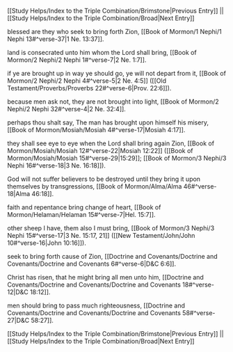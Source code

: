 [[Study Helps/Index to the Triple Combination/Brimstone|Previous Entry]]  ||  [[Study Helps/Index to the Triple Combination/Broad|Next Entry]]

 blessed are they who seek to bring forth Zion, [[Book of Mormon/1 Nephi/1 Nephi 13#^verse-37|1 Ne. 13:37]].

 land is consecrated unto him whom the Lord shall bring, [[Book of Mormon/2 Nephi/2 Nephi 1#^verse-7|2 Ne. 1:7]].

 if ye are brought up in way ye should go, ye will not depart from it, [[Book of Mormon/2 Nephi/2 Nephi 4#^verse-5|2 Ne. 4:5]] ([[Old Testament/Proverbs/Proverbs 22#^verse-6|Prov. 22:6]]).

 because men ask not, they are not brought into light, [[Book of Mormon/2 Nephi/2 Nephi 32#^verse-4|2 Ne. 32:4]].

 perhaps thou shalt say, The man has brought upon himself his misery, [[Book of Mormon/Mosiah/Mosiah 4#^verse-17|Mosiah 4:17]].

 they shall see eye to eye when the Lord shall bring again Zion, [[Book of Mormon/Mosiah/Mosiah 12#^verse-22|Mosiah 12:22]] ([[Book of Mormon/Mosiah/Mosiah 15#^verse-29|15:29]]; [[Book of Mormon/3 Nephi/3 Nephi 16#^verse-18|3 Ne. 16:18]]).

 God will not suffer believers to be destroyed until they bring it upon themselves by transgressions, [[Book of Mormon/Alma/Alma 46#^verse-18|Alma 46:18]].

 faith and repentance bring change of heart, [[Book of Mormon/Helaman/Helaman 15#^verse-7|Hel. 15:7]].

 other sheep I have, them also I must bring, [[Book of Mormon/3 Nephi/3 Nephi 15#^verse-17|3 Ne. 15:17, 21]] ([[New Testament/John/John 10#^verse-16|John 10:16]]).

 seek to bring forth cause of Zion, [[Doctrine and Covenants/Doctrine and Covenants/Doctrine and Covenants 6#^verse-6|D&C 6:6]].

 Christ has risen, that he might bring all men unto him, [[Doctrine and Covenants/Doctrine and Covenants/Doctrine and Covenants 18#^verse-12|D&C 18:12]].

 men should bring to pass much righteousness, [[Doctrine and Covenants/Doctrine and Covenants/Doctrine and Covenants 58#^verse-27|D&C 58:27]].

[[Study Helps/Index to the Triple Combination/Brimstone|Previous Entry]]  ||  [[Study Helps/Index to the Triple Combination/Broad|Next Entry]]